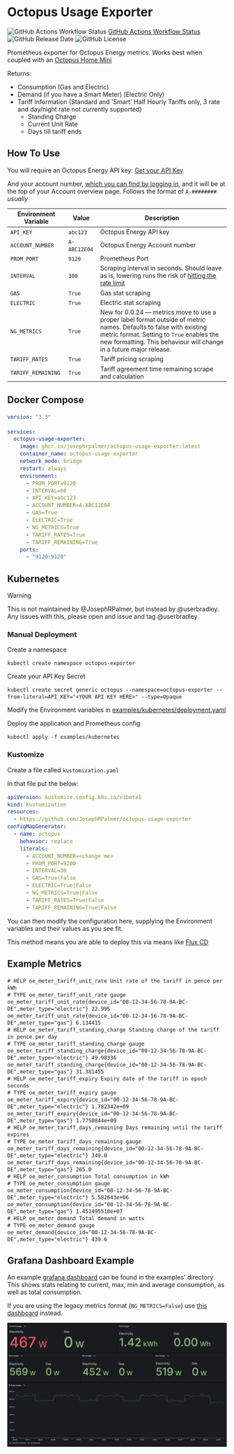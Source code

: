 # Octopus Usage Exporter

![GitHub Actions Workflow Status](https://img.shields.io/github/actions/workflow/status/josephrpalmer/octopus-usage-exporter/pytest.yml?label=tests)
[GitHub Actions Workflow Status](https://img.shields.io/github/actions/workflow/status/josephrpalmer/octopus-usage-exporter/docker-build.yml)
![GitHub Release Date](https://img.shields.io/github/release-date/josephrpalmer/octopus-usage-exporter)
![GitHub License](https://img.shields.io/github/license/josephrpalmer/octopus-usage-exporter)


Prometheus exporter for Octopus Energy metrics. Works best when coupled with an [Octopus Home Mini](https://octopus.energy/blog/octopus-home-mini/)

Returns:

- Consumption (Gas and Electric)
- Demand (if you have a Smart Meter) (Electric Only)
- Tariff Information (Standard and 'Smart' Half Hourly Tariffs only, 3 rate and day/night rate not currently supported)
  - Standing Charge
  - Current Unit Rate
  - Days till tariff ends


## How To Use

You will require an Octopus Energy API key: [Get your API Key](https://octopus.energy/login/?next=%2Fdashboard%2Fnew%2Faccounts%2Fpersonal-details%2Fapi-access)

And your account number, [which you can find by logging in](https://octopus.energy/dashboard/new/accounts), and it will be at the top of your Account overview page. Follows the format of `A-########` _usually_


| Environment Variable | Value        | Description                                                                                                                                                                                                                                                  |
|----------------------|--------------|--------------------------------------------------------------------------------------------------------------------------------------------------------------------------------------------------------------------------------------------------------------|
| `API_KEY`            | `abc123`     | Octopus Energy API key                                                                                                                                                                                                                                       |
| `ACCOUNT_NUMBER`     | `A-ABC12E04` | Octopus Energy Account number                                                                                                                                                                                                                                |
| `PROM_PORT`          | `9120`       | Prometheus Port                                                                                                                                                                                                                                              |
| `INTERVAL`           | `300`        | Scraping interval in seconds. Should leave as is, lowering runs the risk of [hitting the rate limit](https://docs.octopus.energy/graphql/guides/basics#:~:text=manage%20large%20portfolios-,Request%2Dspecific%20rate%20limiting,-Request%2Dspecific%20rate) |
| `GAS`                | `True`       | Gas stat scraping                                                                                                                                                                                                                                            |
| `ELECTRIC`           | `True`       | Electric stat scraping                                                                                                                                                                                                                                       |
| `NG_METRICS`         | `True`       | New for 0.0.24 — metrics move to use a proper label format outside of metric names. Defaults to false with existing metric format. Setting to `True` enables the new formatting. This behaviour will change in a future major release.                       |
| `TARIFF_RATES`       | `True`       | Tariff pricing scraping                                                                                                                                                                                                                                      |
| `TARIFF_REMAINING`   | `True`       | Tariff agreement time remaining scrape and calculation                                                                                                                                                                                                       |

## Docker Compose

```yaml
version: "3.3"

services:
  octopus-usage-exporter:
    image: ghcr.io/josephrpalmer/octopus-usage-exporter:latest
    container_name: octopus-usage-exporter
    network_mode: bridge
    restart: always
    environment:
      - PROM_PORT=9120
      - INTERVAL=60
      - API_KEY=abc123
      - ACCOUNT_NUMBER=A-ABC12E04
      - GAS=True
      - ELECTRIC=True
      - NG_METRICS=True
      - TARIFF_RATES=True
      - TARIFF_REMAINING=True
    ports:
      - "9120:9120"
```

## Kubernetes

> [!WARNING]  
> This is not maintained by @JosephRPalmer, but instead by @userbradley.
> Any issues with this, please open and issue and tag @userbradley

### Manual Deployment

Create a namespace

```shell
kubectl create namespace octopus-exporter
```

Create your API Key Secret

```shell
kubectl create secret generic octopus --namespace=octopus-exporter --from-literal=API_KEY="<YOUR API KEY HERE>" --type=Opaque
```

Modify the Environment variables in [examples/kubernetes/deployment.yaml](examples/kubernetes/deployment.yaml)

Deploy the application and Prometheus config

```shell
kubectl apply -f examples/kubernetes
```

### Kustomize

Create a file called `kustomization.yaml`

In that file put the below:

```yaml
apiVersion: kustomize.config.k8s.io/v1beta1
kind: Kustomization
resources:
  - https://github.com/JosephRPalmer/octopus-usage-exporter
configMapGenerator:
  - name: octopus
    behavior: replace
    literals:
      - ACCOUNT_NUMBER=<change me>
      - PROM_PORT=9200
      - INTERVAL=30
      - GAS=True|False
      - ELECTRIC=True|False
      - NG_METRICS=True|False
      - TARIFF_RATES=True|False
      - TARIFF_REMAINING=True|False
```

You can then modify the configuration here, supplying the Environment variables and their values as you see fit.

This method means you are able to deploy this via means like [Flux CD](https://fluxcd.io/flux/components/source/gitrepositories/)


## Example Metrics
```
# HELP oe_meter_tariff_unit_rate Unit rate of the tariff in pence per kWh
# TYPE oe_meter_tariff_unit_rate gauge
oe_meter_tariff_unit_rate{device_id="00-12-34-56-78-9A-BC-DE",meter_type="electric"} 22.995
oe_meter_tariff_unit_rate{device_id="00-12-34-56-78-9A-BC-DE",meter_type="gas"} 6.134415
# HELP oe_meter_tariff_standing_charge Standing charge of the tariff in pence per day
# TYPE oe_meter_tariff_standing_charge gauge
oe_meter_tariff_standing_charge{device_id="00-12-34-56-78-9A-BC-DE",meter_type="electric"} 49.98336
oe_meter_tariff_standing_charge{device_id="00-12-34-56-78-9A-BC-DE",meter_type="gas"} 31.381455
# HELP oe_meter_tariff_expiry Expiry date of the tariff in epoch seconds
# TYPE oe_meter_tariff_expiry gauge
oe_meter_tariff_expiry{device_id="00-12-34-56-78-9A-BC-DE",meter_type="electric"} 1.782342e+09
oe_meter_tariff_expiry{device_id="00-12-34-56-78-9A-BC-DE",meter_type="gas"} 1.7750844e+09
# HELP oe_meter_tariff_days_remaining Days remaining until the tariff expires
# TYPE oe_meter_tariff_days_remaining gauge
oe_meter_tariff_days_remaining{device_id="00-12-34-56-78-9A-BC-DE",meter_type="electric"} 349.0
oe_meter_tariff_days_remaining{device_id="00-12-34-56-78-9A-BC-DE",meter_type="gas"} 265.0
# HELP oe_meter_consumption Total consumption in kWh
# TYPE oe_meter_consumption gauge
oe_meter_consumption{device_id="00-12-34-56-78-9A-BC-DE",meter_type="electric"} 5.582643e+06
oe_meter_consumption{device_id="00-12-34-56-78-9A-BC-DE",meter_type="gas"} 1.451495518e+07
# HELP oe_meter_demand Total demand in watts
# TYPE oe_meter_demand gauge
oe_meter_demand{device_id="00-12-34-56-78-9A-BC-DE",meter_type="electric"} 439.6
```

## Grafana Dashboard Example

An example [grafana dashboard](./examples/grafana_dashboard_ng.json) can be found in the examples' directory. This shows 
stats relating to current, max, min and average consumption, as well as total consumption.

If you are using the legacy metrics format (`NG_METRICS=False`) use [this dashboard](./examples/grafana_dashboard_legacy.json)
instead.

![](./examples/grafana_dashboard.png)
